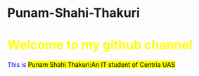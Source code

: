 # Punam-Shahi-Thakuri
<!DOCTYPE html>
<html>
<body>
<h1 style="color:yellow;">Welcome to my github channel</h1>
<p1 style="color:blue;">This is <mark>Punam Shahi Thakuri:An IT student of Centria UAS</mark></p>

</body>
</html>
